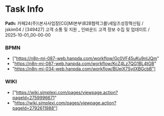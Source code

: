 # Task Info

**Path:** 카페24(주)\본사사업장\[CG]MI본부\B2B협력그룹\세일즈성장혁신팀 / jskim04 / [349427] 고객 소통 및 지원 _ 인바운드 고객 정보 수집 및 업데이트 / 2025-10-01_00-00-00

### BPMN
- ["https://n8n-mi-087-web.hanpda.com/workflow/Gc0VF45uKu9nIJQm"
- "https://n8n-mi-087-web.hanpda.com/workflow/KcZ4Lz7QG1BL4tGB"
- "https://n8n-mi-034-web.hanpda.com/workflow/BUejX7SyilXBGcbB"]

### WIKI
- ["https://wiki.simplexi.com/pages/viewpage.action?pageId=2759996671"
- "https://wiki.simplexi.com/pages/viewpage.action?pageId=2792611988"]

